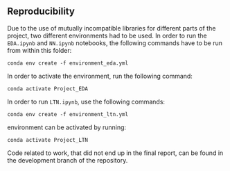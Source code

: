 ## Reproducibility ##
Due to the use of mutually incompatible libraries for different parts of the project, two different environments had to be used. In order to run the `EDA.ipynb` and `NN.ipynb` notebooks, the following commands have to be run from within this folder:

`
conda env create -f environment_eda.yml
`

In order to activate the environment, run the following command:

`
conda activate Project_EDA
`

In order to run `LTN.ipynb`, use the following commands:

`
conda env create -f environment_ltn.yml
`

environment can be activated by running:

`
conda activate Project_LTN
`

Code related to work, that did not end up in the final report, can be found in the development branch of the repository.